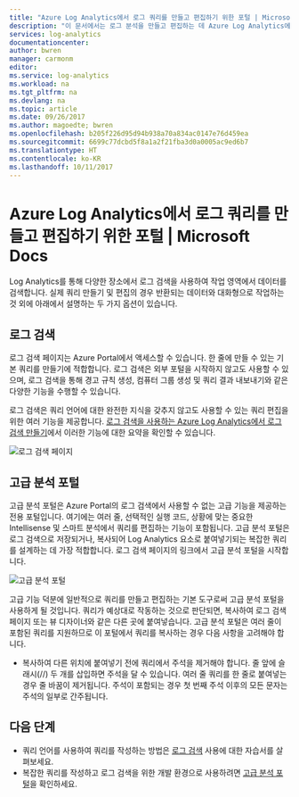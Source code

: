 ```yaml
---
title: "Azure Log Analytics에서 로그 쿼리를 만들고 편집하기 위한 포털 | Microsoft Docs"
description: "이 문서에서는 로그 분석을 만들고 편집하는 데 Azure Log Analytics에서 사용할 수 있는 포털을 설명합니다."
services: log-analytics
documentationcenter: 
author: bwren
manager: carmonm
editor: 
ms.service: log-analytics
ms.workload: na
ms.tgt_pltfrm: na
ms.devlang: na
ms.topic: article
ms.date: 09/26/2017
ms.author: magoedte; bwren
ms.openlocfilehash: b205f226d95d94b938a70a834ac0147e76d459ea
ms.sourcegitcommit: 6699c77dcbd5f8a1a2f21fba3d0a0005ac9ed6b7
ms.translationtype: HT
ms.contentlocale: ko-KR
ms.lasthandoff: 10/11/2017
---
```

# <a name="portals-for-creating-and-editing-log-queries-in-azure-log-analytics"></a>Azure Log Analytics에서 로그 쿼리를 만들고 편집하기 위한 포털 | Microsoft Docs

Log Analytics를 통해 다양한 장소에서 로그 검색을 사용하여 작업 영역에서 데이터를 검색합니다.  실제 쿼리 만들기 및 편집의 경우 반환되는 데이터와 대화형으로 작업하는 것 외에 아래에서 설명하는 두 가지 옵션이 있습니다.  

## <a name="log-search"></a>로그 검색 
로그 검색 페이지는 Azure Portal에서 액세스할 수 있습니다.  한 줄에 만들 수 있는 기본 쿼리를 만들기에 적합합니다.  로그 검색은 외부 포털을 시작하지 않고도 사용할 수 있으며, 로그 검색을 통해 경고 규칙 생성, 컴퓨터 그룹 생성 및 쿼리 결과 내보내기와 같은 다양한 기능을 수행할 수 있습니다.  

로그 검색은 쿼리 언어에 대한 완전한 지식을 갖추지 않고도 사용할 수 있는 쿼리 편집을 위한 여러 기능을 제공합니다.  [로그 검색을 사용하는 Azure Log Analytics에서 로그 검색 만들기](log-analytics-log-search-log-search-portal.md)에서 이러한 기능에 대한 요약을 확인할 수 있습니다.


![로그 검색 페이지](media/log-analytics-log-search-portals/log-search-portal.png)

## <a name="advanced-analytics-portal"></a>고급 분석 포털
고급 분석 포털은 Azure Portal의 로그 검색에서 사용할 수 없는 고급 기능을 제공하는 전용 포털입니다.  여기에는 여러 줄, 선택적인 실행 코드, 상황에 맞는 중요한 Intellisense 및 스마트 분석에서 쿼리를 편집하는 기능이 포함됩니다.  고급 분석 포털은 로그 검색으로 저장되거나, 복사되어 Log Analytics 요소로 붙여넣기되는 복잡한 쿼리를 설계하는 데 가장 적합합니다.  로그 검색 페이지의 링크에서 고급 분석 포털을 시작합니다.

![고급 분석 포털](media/log-analytics-log-search-portals/advanced-analytics-portal.png)


고급 기능 덕분에 일반적으로 쿼리를 만들고 편집하는 기본 도구로써 고급 분석 포털을 사용하게 될 것입니다.  쿼리가 예상대로 작동하는 것으로 판단되면, 복사하여 로그 검색 페이지 또는 뷰 디자이너와 같은 다른 곳에 붙여넣습니다.  고급 분석 포털은 여러 줄이 포함된 쿼리를 지원하므로 이 포털에서 쿼리를 복사하는 경우 다음 사항을 고려해야 합니다.

- 복사하여 다른 위치에 붙여넣기 전에 쿼리에서 주석을 제거해야 합니다.  줄 앞에 슬래시(//) 두 개를 삽입하면 주석을 달 수 있습니다.  여러 줄 쿼리를 한 줄로 붙여넣는 경우 줄 바꿈이 제거됩니다.  주석이 포함되는 경우 첫 번째 주석 이후의 모든 문자는 주석의 일부로 간주됩니다.


## <a name="next-steps"></a>다음 단계

- 쿼리 언어를 사용하여 쿼리를 작성하는 방법은 [로그 검색](log-analytics-tutorial-viewdata.md) 사용에 대한 자습서를 살펴보세요.
- 복잡한 쿼리를 작성하고 로그 검색을 위한 개발 환경으로 사용하려면 [고급 분석 포털](https://go.microsoft.com/fwlink/?linkid=856587)을 확인하세요.

